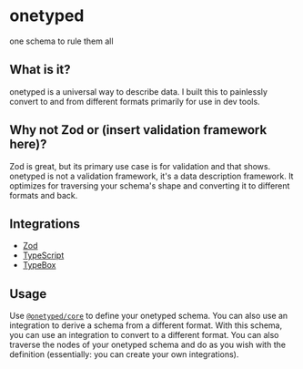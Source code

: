 # onetyped

one schema to rule them all

## What is it?

onetyped is a universal way to describe data. I built this to painlessly convert to and from different formats primarily for use in dev tools.

## Why not Zod or (insert validation framework here)?

Zod is great, but its primary use case is for validation and that shows. onetyped is not a validation framework, it's a data description framework. It optimizes for traversing your schema's shape and converting it to different formats and back.

## Integrations

- [Zod](https://github.com/sachinraja/onetyped/tree/main/packages/zod#readme)
- [TypeScript](https://github.com/sachinraja/onetyped/tree/main/packages/typescript#readme)
- [TypeBox](https://github.com/sachinraja/onetyped/tree/main/packages/typebox#readme)

## Usage

Use [`@onetyped/core`](https://github.com/sachinraja/onetyped/tree/main/packages/core#readme) to define your onetyped schema. You can also use an integration to derive a schema from a different format. With this schema, you can use an integration to convert to a different format. You can also traverse the nodes of your onetyped schema and do as you wish with the definition (essentially: you can create your own integrations).
